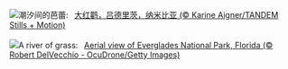 ![](https://www.bing.com/th?id=OHR.FlamingosNamibia_ZH-CN3639748956_UHD.jpg&w=1000)潮汐间的芭蕾:&nbsp;&ensp;[大红鹳，吕德里茨，纳米比亚 (© Karine Aigner/TANDEM Stills + Motion)](https://www.bing.com/th?id=OHR.FlamingosNamibia_ZH-CN3639748956_UHD.jpg)
<br><br/>
![](https://www.bing.com/th?id=OHR.AerialEverglades_EN-US9045585896_UHD.jpg&w=1000)A river of grass:&nbsp;&ensp;[Aerial view of Everglades National Park, Florida (© Robert DelVecchio - OcuDrone/Getty Images)](https://www.bing.com/th?id=OHR.AerialEverglades_EN-US9045585896_UHD.jpg)
<br><br/>
